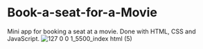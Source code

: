 # Book-a-seat-for-a-Movie
Mini app for booking a seat at a movie. Done with HTML, CSS and JavaScript.
![127 0 0 1_5500_index html (5)](https://user-images.githubusercontent.com/98593592/193253694-064a8eda-ff60-4846-aab1-c636829b8028.png)
